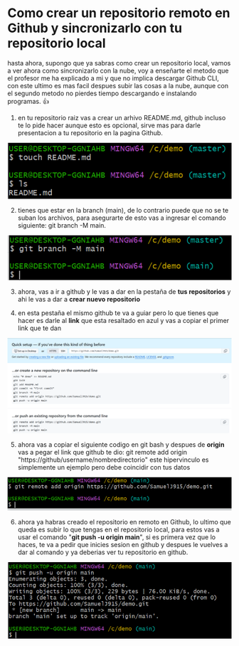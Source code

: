# Como crear un repositorio remoto en Github y sincronizarlo con tu repositorio local
hasta ahora, supongo que ya sabras como crear un repositorio local, vamos a ver ahora como sincronizarlo con la nube, voy a enseñarte el metodo que el profesor me ha explicado a mi y que no implica descargar Github CLI, con este ultimo es mas facil despues subir las cosas a la nube, aunque con el segundo metodo no pierdes tiempo descargando e instalando programas. :+1:

1. en tu repositorio raiz vas a crear un arhivo README.md, github incluso te lo pide hacer aunque esto es opcional, sirve mas para darle presentacion a tu repositorio en la pagina Github. 

![alt text](../fotos/touchReadme.PNG)

2. tienes que estar en la branch (main), de lo contrario puede que no se te suban los archivos, para asegurarte de esto vas a ingresar el comando siguiente: git branch -M main.

![alt text](../fotos/branchmain.PNG)

3. ahora, vas a ir a github y le vas a dar en la pestaña de  __tus repositorios__ y ahi le vas a dar a __crear nuevo repositorio__ 

4. en esta pestaña el mismo github te va a guiar pero lo que tienes que hacer es darle al __link__ que esta resaltado en azul y vas a copiar el primer link que te dan

![alt text](../fotos/gitdemo.PNG)

5. ahora vas a copiar el siguiente codigo en git bash y despues de __origin__ vas a pegar el link que github te dio: git remote add origin "https://github/username/nombredirectorio" este hipervinculo es simplemente un ejemplo pero debe coincidir con tus datos

![alt text](../fotos/gitremote.PNG)

6. ahora ya habras creado el repositorio en remoto en Github, lo ultimo que queda es subir lo que tengas en el repositorio local, para estos vas a usar el comando "__git push -u origin main__", si es primera vez que lo haces, te va a pedir que inicies sesion en github y despues le vuelves a dar al comando y ya deberias ver tu repositorio en github.

![alt text](../fotos/gitpush.PNG)